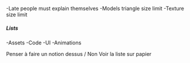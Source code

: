 -Late people must explain themselves
-Models triangle size limit
-Texture size limit

##### Lists
-Assets
-Code
-UI
-Animations

Penser à faire un notion dessus / Non
Voir la liste sur papier 